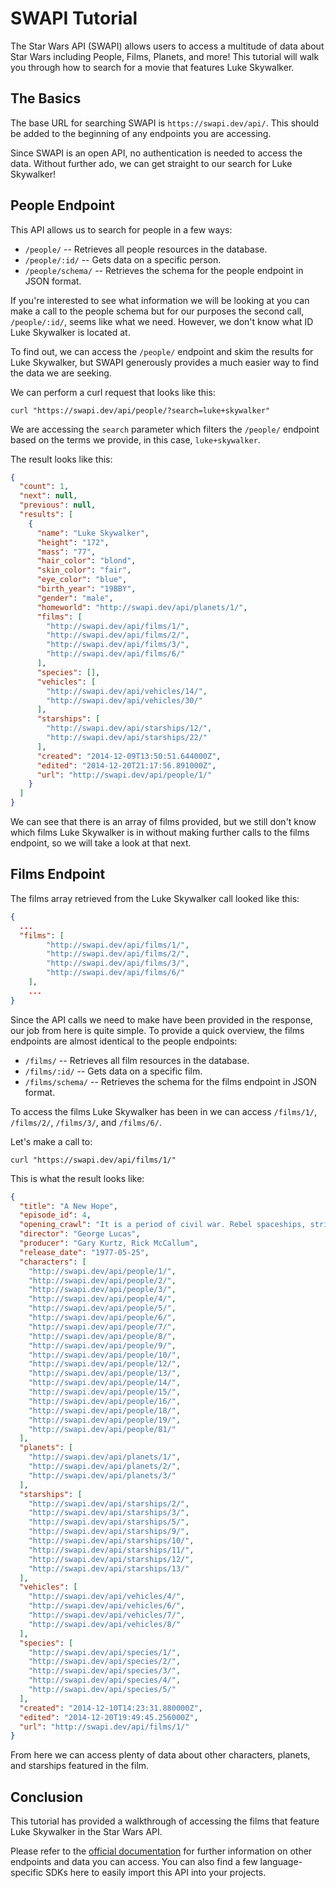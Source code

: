 # SWAPI Tutorial

The Star Wars API (SWAPI) allows users to access a multitude of data about Star
Wars including People, Films, Planets, and more! This tutorial will walk you
through how to search for a movie that features Luke Skywalker.

## The Basics

The base URL for searching SWAPI is `https://swapi.dev/api/`. This should be
added to the beginning of any endpoints you are accessing.

Since SWAPI is an open API, no authentication is needed to access the data.
Without further ado, we can get straight to our search for Luke Skywalker!

## People Endpoint

This API allows us to search for people in a few ways:

- `/people/` -- Retrieves all people resources in the database.
- `/people/:id/` -- Gets data on a specific person.
- `/people/schema/` -- Retrieves the schema for the people endpoint in JSON
  format.

If you're interested to see what information we will be looking at you can make
a call to the people schema but for our purposes the second call,
`/people/:id/`, seems like what we need. However, we don't know what ID Luke
Skywalker is located at.

To find out, we can access the `/people/` endpoint and skim the results for Luke
Skywalker, but SWAPI generously provides a much easier way to find the data we
are seeking.

We can perform a curl request that looks like this:

```
curl "https://swapi.dev/api/people/?search=luke+skywalker"
```

We are accessing the `search` parameter which filters the `/people/` endpoint
based on the terms we provide, in this case, `luke+skywalker`.

The result looks like this:

```json
{
  "count": 1,
  "next": null,
  "previous": null,
  "results": [
    {
      "name": "Luke Skywalker",
      "height": "172",
      "mass": "77",
      "hair_color": "blond",
      "skin_color": "fair",
      "eye_color": "blue",
      "birth_year": "19BBY",
      "gender": "male",
      "homeworld": "http://swapi.dev/api/planets/1/",
      "films": [
        "http://swapi.dev/api/films/1/",
        "http://swapi.dev/api/films/2/",
        "http://swapi.dev/api/films/3/",
        "http://swapi.dev/api/films/6/"
      ],
      "species": [],
      "vehicles": [
        "http://swapi.dev/api/vehicles/14/",
        "http://swapi.dev/api/vehicles/30/"
      ],
      "starships": [
        "http://swapi.dev/api/starships/12/",
        "http://swapi.dev/api/starships/22/"
      ],
      "created": "2014-12-09T13:50:51.644000Z",
      "edited": "2014-12-20T21:17:56.891000Z",
      "url": "http://swapi.dev/api/people/1/"
    }
  ]
}
```

We can see that there is an array of films provided, but we still don't know
which films Luke Skywalker is in without making further calls to the films
endpoint, so we will take a look at that next.

## Films Endpoint

The films array retrieved from the Luke Skywalker call looked like this:

```json
{
  ...
  "films": [
        "http://swapi.dev/api/films/1/",
        "http://swapi.dev/api/films/2/",
        "http://swapi.dev/api/films/3/",
        "http://swapi.dev/api/films/6/"
    ],
    ...
}
```

Since the API calls we need to make have been provided in the response, our job
from here is quite simple. To provide a quick overview, the films endpoints are
almost identical to the people endpoints:

- `/films/` -- Retrieves all film resources in the database.
- `/films/:id/` -- Gets data on a specific film.
- `/films/schema/` -- Retrieves the schema for the films endpoint in JSON
  format.

To access the films Luke Skywalker has been in we can access `/films/1/`,
`/films/2/`, `/films/3/`, and `/films/6/`.

Let's make a call to:

```
curl "https://swapi.dev/api/films/1/"
```

This is what the result looks like:

```json
{
  "title": "A New Hope",
  "episode_id": 4,
  "opening_crawl": "It is a period of civil war. Rebel spaceships, striking from a hidden base, have won their first victory against the evil Galactic Empire. During the battle, Rebel spies managed to steal secret plans to the Empire's ultimate weapon, the DEATH STAR, an armored space station with enough power to destroy an entire planet. Pursued by the Empire's sinister agents, Princess Leia races home aboard her starship, custodian of the stolen plans that can save her people and restore freedom to the galaxy....",
  "director": "George Lucas",
  "producer": "Gary Kurtz, Rick McCallum",
  "release_date": "1977-05-25",
  "characters": [
    "http://swapi.dev/api/people/1/",
    "http://swapi.dev/api/people/2/",
    "http://swapi.dev/api/people/3/",
    "http://swapi.dev/api/people/4/",
    "http://swapi.dev/api/people/5/",
    "http://swapi.dev/api/people/6/",
    "http://swapi.dev/api/people/7/",
    "http://swapi.dev/api/people/8/",
    "http://swapi.dev/api/people/9/",
    "http://swapi.dev/api/people/10/",
    "http://swapi.dev/api/people/12/",
    "http://swapi.dev/api/people/13/",
    "http://swapi.dev/api/people/14/",
    "http://swapi.dev/api/people/15/",
    "http://swapi.dev/api/people/16/",
    "http://swapi.dev/api/people/18/",
    "http://swapi.dev/api/people/19/",
    "http://swapi.dev/api/people/81/"
  ],
  "planets": [
    "http://swapi.dev/api/planets/1/",
    "http://swapi.dev/api/planets/2/",
    "http://swapi.dev/api/planets/3/"
  ],
  "starships": [
    "http://swapi.dev/api/starships/2/",
    "http://swapi.dev/api/starships/3/",
    "http://swapi.dev/api/starships/5/",
    "http://swapi.dev/api/starships/9/",
    "http://swapi.dev/api/starships/10/",
    "http://swapi.dev/api/starships/11/",
    "http://swapi.dev/api/starships/12/",
    "http://swapi.dev/api/starships/13/"
  ],
  "vehicles": [
    "http://swapi.dev/api/vehicles/4/",
    "http://swapi.dev/api/vehicles/6/",
    "http://swapi.dev/api/vehicles/7/",
    "http://swapi.dev/api/vehicles/8/"
  ],
  "species": [
    "http://swapi.dev/api/species/1/",
    "http://swapi.dev/api/species/2/",
    "http://swapi.dev/api/species/3/",
    "http://swapi.dev/api/species/4/",
    "http://swapi.dev/api/species/5/"
  ],
  "created": "2014-12-10T14:23:31.880000Z",
  "edited": "2014-12-20T19:49:45.256000Z",
  "url": "http://swapi.dev/api/films/1/"
}
```

From here we can access plenty of data about other characters, planets, and
starships featured in the film.

## Conclusion

This tutorial has provided a walkthrough of accessing the films that feature
Luke Skywalker in the Star Wars API.

Please refer to the [official documentation](https://swapi.dev/documentation)
for further information on other endpoints and data you can access. You can also
find a few language-specific SDKs here to easily import this API into your
projects.
